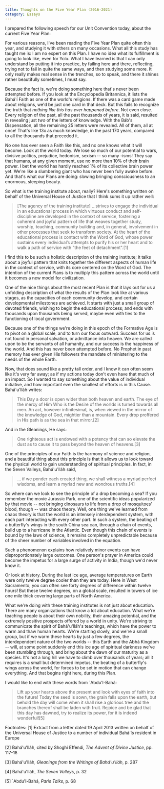 ```yaml
---
title: Thoughts on the Five Year Plan (2016-2021)
category: Essays
---
```


I prepared the following speech for our Unit Convention today, about the
current Five Year Plan:

For various reasons, I've been reading the Five Year Plan quite often this
year, and studying it with others on many occasions. What all this study has
taught me is: I am no expert on this Plan. I have no idea what its fulfillment
is going to look like, even for Yolo. What I have learned is that I can only
understand by putting it into practice, by failing here and there, reflecting,
trying not to fail in quite the same ways, and then studying some more. It
only really makes real sense in the trenches, so to speak, and there it shines
rather beautifully sometimes, I must say.

Because the fact is, we're doing something here that's never been attempted
before. If you look at the Encyclopedia Britannica, it lists the Bahá'í Faith
as one of the world's religions. If there was a card game made about
religions, we'd be just one card in that deck. But this fails to recognize the
truth that *nothing like this has ever happened before*. Not even close. Every
religion of the past, all the past thousands of years, it is said, resulted in
revealing just *two* of the letters of knowledge. With the Báb's Dispensation,
all the remaining 25 letters were revealed. All of them, all at once! That's
like 13x as much knowledge, in the past 170 years, compared to all the
thousands that preceded it.

No one has ever seen a Faith like this, and no one knows what it will become.
Look at the world today. We lose so much of our potential to wars, divisive
politics, prejudice, hedonism, sexism -- so many -isms! They say that humans,
at any given moment, use no more than 10% of their brain power. I bet the
world has hardly reached 1% of its collective brain power yet. We're like a
slumbering giant who has never been fully awake before. And that's what our
Plans are doing: slowing bringing consciousness to an enormous, sleeping
beauty.

So what is the training institute about, really? Here's something written on
behalf of the Universal House of Justice that I think sums it up rather well:

> [The agency of the training institute] ...strives to engage the
> individual in an educational process in which virtuous conduct and
> self-discipline are developed in the context of service, fostering a
> coherent and joyful pattern of life that weaves together study, worship,
> teaching, community building and, in general, involvement in other processes
> that seek to transform society. At the heart of the educational process is
> contact with the Word of God, whose power sustains every individual’s
> attempts to purify his or her heart and to walk a path of service with "the
> feet of detachment".[1]

I find this to be such a holistic description of the training institute; it
talks about a joyful pattern that knits together the different aspects of
human life in the context of service, with its core centered on the Word of
God. The intention of the current Plans is to multiply this pattern across the
world until it becomes a new model for civilization.

One of the nice things about the most recent Plan is that it lays out for us a
unfolding description of what the results of the Plan look like at various
stages, as the capacities of each community develop, and certain developmental
milestones are achieved. It starts with just a small group of devoted friends,
wishing to begin the educational process; and ends with thousands upon
thousands being served, maybe even with ties to the functioning of local
government.

Because one of the things we're doing in this epoch of the Formative Age is to
pivot on a global scale, and to turn our focus outward. Success for us is not
found in personal salvation, or admittance into heaven. We are called upon to
be the servants of all humanity, and our success is the happiness of the
world. And this has never been attempted before. No Prophet in past memory has
ever given His followers the mandate of ministering to the needs of the whole
Earth.

Now, that does sound like a pretty tall order, and I know it can often seem
like it's very far away; as if my actions today don't even have that much of
an impact. So I wanted to say something about the value of individual
initiative, and how important even the smallest of efforts is in this Cause.
Bahá'u'lláh writes:

> This Day a door is open wider than both heaven and earth. The eye of the
> mercy of Him Who is the Desire of the worlds is turned towards all men. An
> act, however infinitesimal, is, when viewed in the mirror of the knowledge
> of God, mightier than a mountain. Every drop proffered in His path is as the
> sea in that mirror.[2]

And in the Gleanings, He says:

> One righteous act is endowed with a potency that can so elevate the dust as
> to cause it to pass beyond the heaven of heavens.[3]

One of the principles of our Faith is the harmony of science and religion, and
a beautiful thing about this principle is that it allows us to look toward the
physical world to gain understanding of spiritual principles. In fact, in the
Seven Valleys, Bahá'u'lláh said,

> ... if we ponder each created thing, we shall witness a myriad perfect
> wisdoms, and learn a myriad new and wondrous truths.[4]

So where can we look to see the principle of a drop becoming a sea? If you
remember the movie Jurassic Park, one of the scientific ideas popularized by
that movie -- not bringing dinosaurs to life from a drop of mosquitoes' blood,
though -- was chaos theory. Well, one thing we've learned from chaos theory is
that the world is an intensely interdependent system, with each part
interacting with every other part. In such a system, the beating of a
butterfly's wings in the south China sea can, through a chain of events, build
up to a hurricane in the Atlantic. Even though this chain of events is bound
by the laws of science, it remains completely unpredictable because of the
sheer number of variables involved in the equation.

Such a phenomenon explains how relatively minor events can have
disproportionately large outcomes. One person's prayer in America could become
the impetus for a large surge of activity in India, though we'd never know it.

Or look at history. During the last ice age, average temperatures on Earth
were only twelve degree cooler than they are today. Here in West Sacramento,
you can often see forty degrees of difference within twelve hours! But these
twelve degrees, on a global scale, resulted in towers of ice one mile thick
covering large parts of North America.

What we're doing with these training institutes is not just about education.
There are many organizations that know a lot about education. What we're
teaching people is about their own nobility, their amazing potential, and the
extremely positive prospects offered by a world in unity. We're striving to
communicate the spirit of Bahá'u'lláh's teachings, which have the power to warm
and thaw human hearts. We're starting slowly, and we're a small group, but if
we warm these hearts by just a few degrees, the interdependent nature of the
two worlds -- this Earth and the Abhá Kingdom -- will, at some point suddenly
end this ice age of spiritual darkness we've been stumbling through, and bring
about the dawn of our maturity as a species. It's not a long hill we have to
climb over thousands of years; all it requires is a small but determined
impetus, the beating of a butterfly's wings across the world, for forces to be
set in motion that can change everything. And that begins right here, during
this Plan.

I would like to end with these words from `Abdu'l-Bahá:

> Lift up your hearts above the present and look with eyes of faith into the
> future! Today the seed is sown, the grain falls upon the earth, but behold
> the day will come when it shall rise a glorious tree and the branches
> thereof shall be laden with fruit. Rejoice and be glad that this day has
> dawned, try to realize its power, for it is indeed wonderful![5]

Footnotes:
[1] Extract from a letter dated 19 April 2013 written on behalf of the
    Universal House of Justice to a number of individual Bahá'ís resident in
    Europe

[2] Bahá'u'lláh, cited by Shoghi Effendi, *The Advent of Divine Justice*, pp. 117-18

[3]  Bahá'u'lláh, *Gleanings from the Writings of Bahá'u'lláh*, p. 287

[4]  Bahá'u'lláh, *The Seven Valleys*, p. 32

[5]  `Abdu'l-Bahá, *Paris Talks*, p. 68
